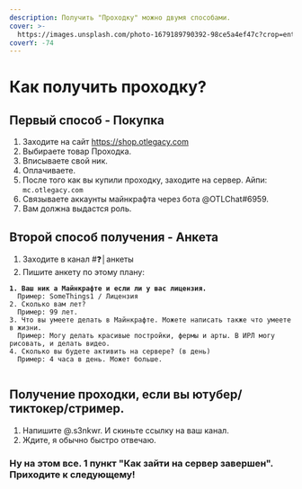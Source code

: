 ```yaml
---
description: Получить "Проходку" можно двумя способами.
cover: >-
  https://images.unsplash.com/photo-1679189790392-98ce5a4ef47c?crop=entropy&cs=srgb&fm=jpg&ixid=MnwxOTcwMjR8MHwxfHJhbmRvbXx8fHx8fHx8fDE2ODExOTU1NDY&ixlib=rb-4.0.3&q=85
coverY: -74
---
```


# Как получить проходку?

## Первый способ - Покупка

1. Заходите на сайт https://shop.otlegacy.com
2. Выбираете товар Проходка.
3. Вписываете свой ник.
4. Оплачиваете.
5. После того как вы купили проходку, заходите на сервер. Айпи: `mc.otlegacy.com`
6. Связываете аккаунты майнкрафта через бота @OTLChat#6959.
7. Вам должна выдастся роль.

## Второй способ получения - Анкета

1. Заходите в канал #❓│анкеты
2. Пишите анкету по этому плану:

<pre class="language-javascript"><code class="lang-javascript"><strong>1. Ваш ник а Майнкрафте и если ли у вас лицензия.
</strong>  Пример: SomeThings1 / Лицензия
2. Сколько вам лет?
  Пример: 99 лет.
3. Что вы умеете делать в Майнкрафте. Можете написать также что умеете в жизни.
  Пример: Могу делать красивые постройки, фермы и арты. В ИРЛ могу рисовать, и делать видео.
4. Сколько вы будете активить на сервере? (в день)
  Пример: 4 часа в день. Может больше.

</code></pre>

## Получение проходки, если вы ютубер/тиктокер/стример.

1. Напишите @.s3nkwr. И скиньте ссылку на ваш канал.
2. Ждите, я обычно быстро отвечаю.

### Ну на этом все. 1 пункт "Как зайти на сервер завершен". Приходите к следующему!
